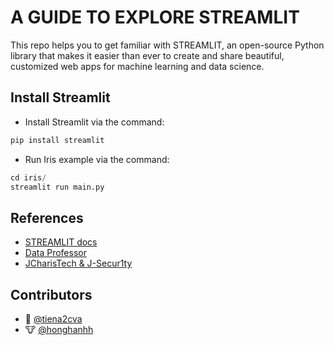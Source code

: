 # A GUIDE TO EXPLORE __STREAMLIT__

This repo helps you to get familiar with STREAMLIT, an open-source Python library that makes it easier than ever to create and share beautiful, customized web apps for machine learning and data science. 

## Install Streamlit

- Install Streamlit via the command:

```python
pip install streamlit
```

- Run Iris example via the command:

```python
cd iris/
streamlit run main.py  
```

## References

- [STREAMLIT docs](https://docs.streamlit.io/en/stable/)
- [Data Professor](https://www.youtube.com/watch?v=ZZ4B0QUHuNc&list=PLtqF5YXg7GLmCvTswG32NqQypOuYkPRUE)
- [JCharisTech & J-Secur1ty](https://www.youtube.com/watch?v=_9WiB2PDO7k&list=PLJ39kWiJXSixyRMcn3lrbv8xI8ZZoYNZU)

## Contributors

- 🐔 [@tiena2cva](https://github.com/tiena2cva)
- 🐮 [@honghanhh](https://github.com/honghanhh)
